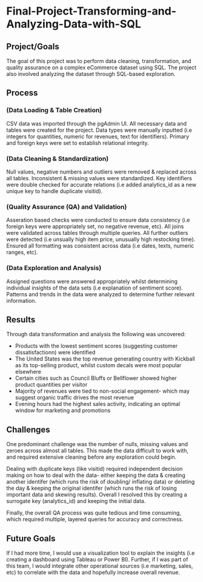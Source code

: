# Final-Project-Transforming-and-Analyzing-Data-with-SQL

## Project/Goals
The goal of this project was to perform data cleaning, transformation, and quality assurance on a complex eCommerce dataset using SQL. The project also involved analyzing the dataset through SQL-based exploration.

## Process
### (Data Loading & Table Creation)
CSV data was imported through the pgAdmin UI. All necessary data and tables were created for the project. Data types were manually inputted (i.e  integers for quantities, numeric for revenues, text for identifiers). Primary and foreign keys were set to establish relational integrity. 

### (Data Cleaning & Standardization)
Null values, negative numbers and outliers were removed & replaced across all tables. Inconsistent & missing values were standardized. Key identifiers were double checked for accurate relations (i.e added analytics_id as a new unique key to handle duplicate visitid). 

### (Quality Assurance (QA) and Validation)
Asseration based checks were conducted to ensure data consistency (i.e foreign keys were appropriately set, no negative revenue, etc). All joins were validated across tables through multiple queries. All further outliers were detected (i.e unsually high item price, unusually high restocking time). Ensured all formatting was consistent across data (i.e dates, texts, numeric ranges, etc). 

### (Data Exploration and Analysis)
Assigned questions were answered appropriately whilst determining individual insights of the data sets (i.e explanation of sentiment score). Patterns and trends in the data were analyzed to determine further relevant information. 

## Results
Through data transformation and analysis the following was uncovered: 
- Products with the lowest sentiment scores (suggesting customer dissatisfactionn) were identified
- The United States was the top revenue generating country with Kickball as its top-selling product, whilst custom decals were most popular elsewhere
- Certain cities such as Council Bluffs or Bellflower showed higher product quantities per visitor
- Majority of revenues were tied to non-social engagement- which may suggest organic traffic drives the most revenue
- Evening hours had the highest sales activity, indicating an optimal window for marketing and promotions

## Challenges 
One predominant challenge was the number of nulls, missing values and zeroes across almost all tables. This made the data difficult to work with, and required extensive cleaning before any exploration could begin. 

Dealing with duplicate keys (like visitid) required independent decision making on how to deal with the data- either keeping the data & creating another identifer (which runs the risk of doubling/ inflating data) or deleting the day & keeping the original identifer (which runs the risk of losing important data and skewing results). Overall I resolved this by creating a surrogate key (analytics_id) and keeping the initial data.

Finally, the overall QA process was quite tedious and time consuming, which required multiple, layered queries for accuracy and correctness. 

## Future Goals
If I had more time, I would use a visualization tool to explain the insights (i.e creating a dashboard using Tableau or Power BI). Further, if I was part of this team, I would integrate other operational sources (i.e marketing, sales, etc) to correlate with the data and hopefully increase overall revenue. 
